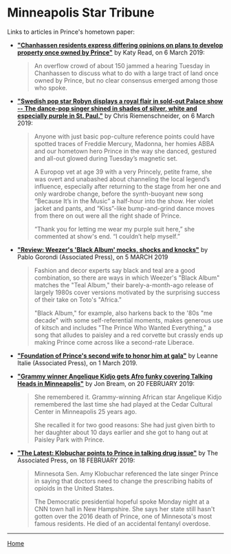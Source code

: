 # Minneapolis Star Tribune

Links to articles in Prince's hometown paper:

 - [**"Chanhassen residents express differing opinions on plans to develop property once owned by Prince"**](http://www.startribune.com/no-consensus-on-what-to-do-with-sprawling-188-acres-in-chanhassen-once-owned-by-prince/506771122/) by Katy Read, on 6 March 2019:
 
    > An overflow crowd of about 150 jammed a hearing Tuesday in Chanhassen to discuss what to do with a large tract of land once owned by Prince, but no clear consensus emerged among those who spoke.
    
 - [**"Swedish pop star Robyn displays a royal flair in sold-out Palace show -- The dance-pop singer shined in shades of silver, white and especially purple in St. Paul."**](http://www.startribune.com/swedish-pop-star-robyn-displays-a-royal-flair-in-sold-out-palace-show/506763742/) by Chris Riemenschneider, on 6 March 2019:
 
    > Anyone with just basic pop-culture reference points could have spotted traces of Freddie Mercury, Madonna, her homies ABBA and our hometown hero Prince in the way she danced, gestured and all-out glowed during Tuesday’s magnetic set.
    >
    > A Europop vet at age 39 with a very Princely, petite frame, she was overt and unabashed about channeling the local legend’s influence, especially after returning to the stage from her one and only wardrobe change, before the synth-buoyant new song “Because It’s in the Music” a half-hour into the show. Her violet jacket and pants, and “Kiss”-like bump-and-grind dance moves from there on out were all the right shade of Prince.
    >
    > “Thank you for letting me wear my purple suit here,” she commented at show's end. “I couldn’t help myself.”

 - [**"Review: Weezer's 'Black Album' mocks, shocks and knocks"**](http://www.startribune.com/review-weezer-s-black-album-mocks-shocks-and-knocks/506721302/) by Pablo Gorondi (Associated Press), on 5 MARCH 2019
 
      > Fashion and decor experts say black and teal are a good combination, so there are ways in which Weezer's "Black Album" matches the "Teal Album," their barely-a-month-ago release of largely 1980s cover versions motivated by the surprising success of their take on Toto's "Africa."
      > 
      > "Black Album," for example, also harkens back to the '80s "me decade" with some self-referential moments, makes generous use of kitsch and includes "The Prince Who Wanted Everything," a song that alludes to paisley and a red corvette but crassly ends up making Prince come across like a second-rate Liberace.

 - [**"Foundation of Prince's second wife to honor him at gala"**](http://www.startribune.com/foundation-of-prince-s-second-wife-to-honor-him-at-gala/506568702/) by Leanne Italie (Associated Press), on 1 March 2019.
  
 - [**"Grammy winner Angelique Kidjo gets Afro funky covering Talking Heads in Minneapolis"**](http://www.startribune.com/grammy-winner-angelique-kidjo-gets-afro-funky-covering-talking-heads-in-minneapolis/506087722/) by Jon Bream, on 20 FEBRUARY 2019:
  
     > She remembered it. Grammy-winning African star Angelique Kidjo remembered the last time she had played at the Cedar Cultural Center in Minneapolis 25 years ago.
     >
     > She recalled it for two good reasons: She had just given birth to her daughter about 10 days earlier and she got to hang out at Paisley Park with Prince.
  
 - [**"The Latest: Klobuchar points to Prince in talking drug issue"**](http://www.startribune.com/the-latest-klobuchar-points-to-prince-in-talking-drug-issue/506023432/) by The Associated Press, on 18 FEBRUARY 2019:
  
     > Minnesota Sen. Amy Klobuchar referenced the late singer Prince in saying that doctors need to change the prescribing habits of opioids in the United States.
     >
     > The Democratic presidential hopeful spoke Monday night at a CNN town hall in New Hampshire. She says her state still hasn't gotten over the 2016 death of Prince, one of Minnesota's most famous residents. He died of an accidental fentanyl overdose.

---

[Home](./)

